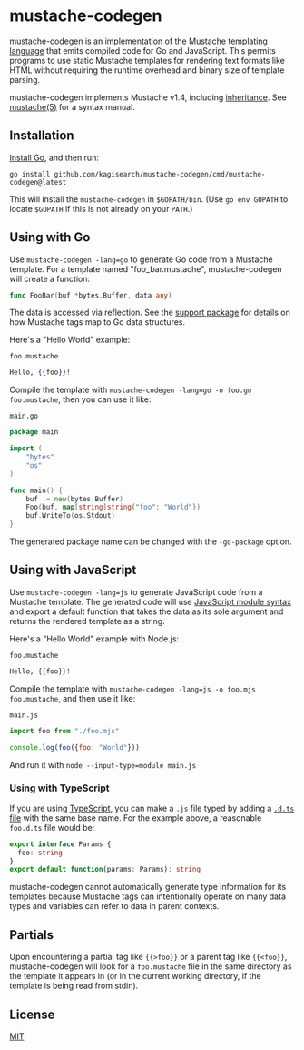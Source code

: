 # mustache-codegen

mustache-codegen is an implementation of the [Mustache templating language][]
that emits compiled code for Go and JavaScript.
This permits programs to use static Mustache templates
for rendering text formats like HTML
without requiring the runtime overhead and binary size of template parsing.

mustache-codegen implements Mustache v1.4, including [inheritance][].
See [mustache(5)][] for a syntax manual.

[Mustache templating language]: https://mustache.github.io/
[inheritance]: https://mustache.github.io/mustache.5.html#Parents
[mustache(5)]: https://mustache.github.io/mustache.5.html

## Installation

[Install Go][], and then run:

```shell
go install github.com/kagisearch/mustache-codegen/cmd/mustache-codegen@latest
```

This will install the `mustache-codegen` in `$GOPATH/bin`.
(Use `go env GOPATH` to locate `$GOPATH` if this is not already on your `PATH`.)

[Install Go]: https://go.dev/dl/

## Using with Go

Use `mustache-codegen -lang=go` to generate Go code from a Mustache template.
For a template named "foo_bar.mustache",
mustache-codegen will create a function:

```go
func FooBar(buf *bytes.Buffer, data any)
```

The data is accessed via reflection.
See the [support package][Go support package] for details on how Mustache tags
map to Go data structures.

Here's a "Hello World" example:

`foo.mustache`

```mustache
Hello, {{foo}}!
```

Compile the template with `mustache-codegen -lang=go -o foo.go foo.mustache`, then you can use it like:

`main.go`

```go
package main

import (
	"bytes"
	"os"
)

func main() {
	buf := new(bytes.Buffer)
	Foo(buf, map[string]string{"foo": "World"})
	buf.WriteTo(os.Stdout)
}
```

The generated package name can be changed with the `-go-package` option.

[Go support package]: https://pkg.go.dev/github.com/kagisearch/mustache-codegen/go/mustache

## Using with JavaScript

Use `mustache-codegen -lang=js` to generate JavaScript code from a Mustache template.
The generated code will use [JavaScript module syntax][]
and export a default function that takes the data as its sole argument
and returns the rendered template as a string.

Here's a "Hello World" example with Node.js:

`foo.mustache`

```mustache
Hello, {{foo}}!
```

Compile the template with `mustache-codegen -lang=js -o foo.mjs foo.mustache`, and then use it like:

`main.js`

```js
import foo from "./foo.mjs"

console.log(foo({foo: "World"}))
```

And run it with `node --input-type=module main.js`

[JavaScript module syntax]: https://developer.mozilla.org/en-US/docs/Web/JavaScript/Guide/Modules

### Using with TypeScript

If you are using [TypeScript][],
you can make a `.js` file typed by adding a [`.d.ts` file][] with the same base name.
For the example above, a reasonable `foo.d.ts` file would be:

```typescript
export interface Params {
  foo: string
}
export default function(params: Params): string
```

mustache-codegen cannot automatically generate type information for its templates
because Mustache tags can intentionally operate on many data types
and variables can refer to data in parent contexts.

[TypeScript]: https://www.typescriptlang.org/
[`.d.ts` file]: https://www.typescriptlang.org/docs/handbook/declaration-files/introduction.html

## Partials

Upon encountering a partial tag like `{{>foo}}` or a parent tag like `{{<foo}}`,
mustache-codegen will look for a `foo.mustache` file
in the same directory as the template it appears in
(or in the current working directory, if the template is being read from stdin).

## License

[MIT](LICENSE)
